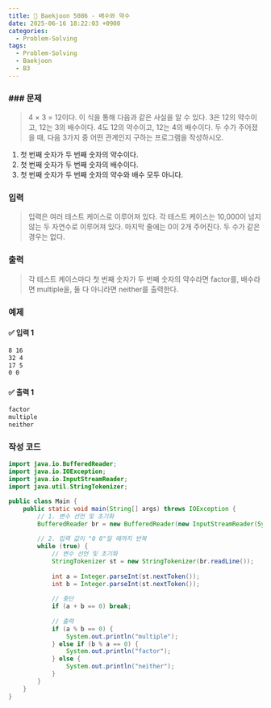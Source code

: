 ```yaml
---
title: 🧩 Baekjoon 5086 - 배수와 약수
date: 2025-06-16 18:22:03 +0900
categories:
  - Problem-Solving
tags:
  - Problem-Solving
  - Baekjoon
  - B3
---
```


### ### 문제
> 4 × 3 = 12이다.
> 이 식을 통해 다음과 같은 사실을 알 수 있다.
> 3은 12의 약수이고, 12는 3의 배수이다.
> 4도 12의 약수이고, 12는 4의 배수이다.
> 두 수가 주어졌을 때, 다음 3가지 중 어떤 관계인지 구하는 프로그램을 작성하시오.

1. 첫 번째 숫자가 두 번째 숫자의 약수이다.
2. 첫 번째 숫자가 두 번째 숫자의 배수이다.
3. 첫 번째 숫자가 두 번째 숫자의 약수와 배수 모두 아니다.

### 입력
> 입력은 여러 테스트 케이스로 이루어져 있다. 
> 각 테스트 케이스는 10,000이 넘지않는 두 자연수로 이루어져 있다.
> 마지막 줄에는 0이 2개 주어진다. 
> 두 수가 같은 경우는 없다.


### 출력
> 각 테스트 케이스마다 첫 번째 숫자가 두 번째 숫자의 약수라면 factor를, 배수라면 multiple을, 둘 다 아니라면 neither를 출력한다.


### 예제
#### ✅ 입력 1
```bash
8 16
32 4
17 5
0 0
```

#### ✅ 출력 1
```bash
factor
multiple
neither
```


### 작성 코드
```java
import java.io.BufferedReader;
import java.io.IOException;
import java.io.InputStreamReader;
import java.util.StringTokenizer;

public class Main {
	public static void main(String[] args) throws IOException {
		// 1. 변수 선언 및 초기화
		BufferedReader br = new BufferedReader(new InputStreamReader(System.in));
		
		// 2. 입력 값이 "0 0"일 때까지 반복
		while (true) {
			// 변수 선언 및 초기화
			StringTokenizer st = new StringTokenizer(br.readLine());
			
			int a = Integer.parseInt(st.nextToken());
			int b = Integer.parseInt(st.nextToken());
			
			// 중단
			if (a + b == 0) break;
			
			// 출력
			if (a % b == 0) {
				System.out.println("multiple");
			} else if (b % a == 0) {
				System.out.println("factor");
			} else {
				System.out.println("neither");
			}
		}
	}
}
```